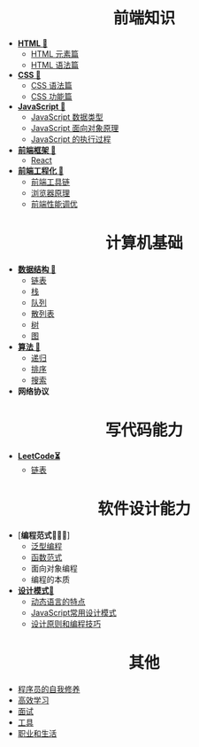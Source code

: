 <h1 align="center"> 前端知识</h1>

- [**HTML 🌵**](Front-End/HTML/readme.md)
    - [HTML 元素篇](Front-End/HTML/element.md)
    - [HTML 语法篇](Front-End/HTML/grammar.md)
- [**CSS 🌸**](Front-End/CSS/readme.md)
    - [CSS 语法篇](Front-End/CSS/grammar.md)
    - [CSS 功能篇](Front-End/CSS/function.md)
- [**JavaScript 👣**](Front-End/JavaScript/readme.md)   
    - [JavaScript 数据类型](Front-End/JavaScript/data-type.md)
    - [JavaScript 面向对象原理](Front-End/JavaScript/prototype-based.md)
    - [JavaScript 的执行过程](Front-End/JavaScript/executing-processes.md)
- [**前端框架 🔨**](Front-End/Frame/readme.md)
    - [React](Front-End/Frame/react.md)
- [**前端工程化 🥇**](Front-End/Engineering/readme.md)
    - [前端工具链](Front-End/Engineering/tool-chain.md)
    - [浏览器原理 ](Front-End/Engineering/browser.md)
    - [前端性能调优 ](Front-End/Engineering/optimization.md)


<h1 align="center"> 计算机基础</h1>

- [**数据结构 🧱**](CS-Basic/Data-Structure/readme.md)
    - [链表](CS-Basic/Data-Structure/linked-list.md)
    - [栈](CS-Basic/Data-Structure/stack.md)
    - [队列](CS-Basic/Data-Structure/queue.md)
    - [散列表](CS-Basic/Data-Structure/hash-table.md)
    - [树](CS-Basic/Data-Structure/tree.md)
    - [图](CS-Basic/Data-Structure/graph.md)
- [**算法 🧮**](CS-Basic/Algorithm/readme.md)
    - [递归](CS-Basic/Algorithm/recursion.md)
    - [排序](CS-Basic/Algorithm/sort.md)
    - [搜索](CS-Basic/Algorithm/search.md)
- **网络协议**

<h1 align="center"> 写代码能力 </h1>

- [**LeetCode⏳**](LeetCode/readme.md)
    - [链表](LeetCode/link-list.md)


<h1 align="center"> 软件设计能力</h1>

- [**编程范式👨🏻‍💻**]
    - [ 泛型编程](Software-Design/Programming-Paradigm/readme.md)
    - [ 函数范式](Software-Design/Programming-Paradigm/function-paradigm.md)
    -  面向对象编程
    -  编程的本质
- [**设计模式🧩**](Software-Design/Design-Patterns/readme.md)
    - [动态语言的特点](Software-Design/Design-Patterns/dynamic-language.md)
    - [JavaScript常用设计模式](Software-Design/Design-Patterns/patterns.md)
    - [设计原则和编程技巧](Software-Design/Design-Patterns/programme-skill.md)


<h1 align="center"> 其他</h1>

  - [程序员的自我修养](Other/selfboot.md)
  - [高效学习](Other/study.md)
  - [面试](Other/interview.md)
  - [工具](Other/tools.md)
  - [职业和生活](Other/life-and-career.md)





